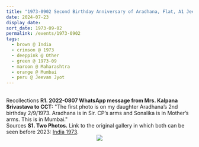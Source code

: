```yaml
---
title: "1973-0902 Second Birthday Anniversary of Aradhana, Flat, A1 Jeevan Jyot, Nepean Sea Road (now Lady Laxmibai Jagmohandas Mārg), Setalvad Lane, Breach Candy, Cumballa Hill, Mumbai, Maharashtra, India"
date: 2024-07-23
display_date: 
sort_date: 1973-09-02
permalink: /events/1973-0902
tags:
  - brown @ India
  - crimson @ 1973
  - deeppink @ Other
  - green @ 1973-09
  - maroon @ Maharashtra
  - orange @ Mumbai
  - peru @ Jeevan Jyot
---
```


<br>

<wave-list>
  <list-title color="DarkSeaGreen" width="65"> Recollections</list-title>
  <list-item color="BlanchedAlmond" width="280"><b>R1. 2022-0807 WhatsApp message from Mrs. Kalpana Srivastava to CCT:</b> "The first photo is on my daughter Aradhana’s 2nd birthday 2/9/1973. Aradhana is in Sir. CP’s arms and Sonalika is in Mother’s arms. This is in Mumbai."</list-item>
</wave-list>

<br>

<wave-list>
  <list-title color="DarkSeaGreen" width="40">Sources</list-title>
  <list-item color="BlanchedAlmond"  width="280"><b>S1. Two Photos.</b> Link to the original gallery in which both can be seen before 2023: <a href="https://eternalmoments.smugmug.com/Countries/India/1973/">India 1973</a>.</list-item>
</wave-list>

<div style="text-align: center"><img src="https://pub-bcc3cbe9b1e94ba1ac28915f7a3900fa.r2.dev/1973-0902_Second_Birthday_Anniversary_of_Aradhana_Flat_A1_Jeevan_Jyot_Nepean_Sea_Road_(now_Lady_Laxmibai_Jagmohandas_Marg)_Setalvad_Lane_Breach_Candy_Cumballa_Hill_Mumbai_Maharashtra_India_01_(Jo_Bajescu_Collection).jpg" /></div>